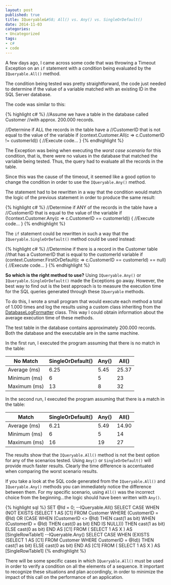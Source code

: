 ```yaml
---
layout: post
published: true
title: IQueryable&#58; All() vs. Any() vs. SingleOrDefault()
date: 2014-11-03
categories:
- Uncategorized
tags:
- c#
- code
---
```

A few days ago, I came across some code that was throwing a Timeout Exception on an <code>if</code> statement with a condition being evaluated by the <code>IQueryable.All()</code> method.

The condition being tested was pretty straightforward, the code just needed to determine if the value of a variable matched with an existing ID in the SQL Server database.

The code was similar to this:

{% highlight c# %}
//Assume we have a table in the database called Customer
//with approx. 200.000 records.

//Determine if ALL the records in the table have a
//CustomerID that is not equal to the value of the variable
if (context.Customer.All(c => c.CustomerID != customerId))
{
   //Execute code...
}
{% endhighlight %}

<!--more-->

The Exception was being when executing the *worst case scenario* for this condition, that is, there were no values in the database that matched the variable being tested. Thus, the query had to evaluate all the records in the table.

Since this was the cause of the timeout, it seemed like a good option to change the condition in order to use the <code>IQueryable.Any()</code> method.

The statement had to be rewritten in a way that the condition would match the logic of the previous statement in order to produce the same result:

{% highlight c# %}
//Determine if ANY of the records in the table have a
//CustomerID that is equal to the value of the variable
if (!context.Customer.Any(c => c.CustomerID == customerId))
{
   //Execute code...
}
{% endhighlight %}

The <code>if</code> statement could be rewritten in such a way that the <code>IQueryable.SingleOrDefault()</code> method could be used instead:

{% highlight c# %}
//Determine if there is a record in the Customer table
//that has a CustomerID that is equal to the customerId variable
if (context.Customer.FirstOrDefault(c => c.CustomerID == customerId) == null)
{
   //Execute code...
}
{% endhighlight %}

**So which is the right method to use?** Using <code>IQueryable.Any()</code> or <code>IQueryable.SingleOrDefault()</code> made the Exceptions go away. However, the best way to find out is the best approach is to measure the execution time for the SQL queries generated through these <code>IQueryable</code> methods.

To do this, I wrote a small program that would execute each method a total of 1.000 times and log the results using a custom class inheriting from the <a href="http://msdn.microsoft.com/en-us/library/system.data.entity.infrastructure.interception.databaselogformatter(v=vs.113).aspx" target="_blank">DatabaseLogFormatter</a> class. This way I could obtain information about the average execution time of these methods.

The test table in the database contains approximately 200.000 records. Both the database and the executable are in the same machine.

In the first run, I executed the program assuming that there is no match in the table:

<div class="table-responsive">
<table class="table table-bordered">
<thead>
<tr>
<th>No Match</th>
<th>SingleOrDefault()</th>
<th>Any()</th>
<th>All()</th>
</tr>
</thead>
<tbody>
<tr>
<td>Average (ms)</td>
<td>6.25</td>
<td>5.45</td>
<td>25.37</td>
</tr>
<tr>
<td>Minimum (ms)</td>
<td>6</td>
<td>5</td>
<td>23</td>
</tr>
<tr>
<td>Maximum (ms)</td>
<td>13</td>
<td>8</td>
<td>32</td>
</tr>
</tbody>
</table>
</div>

In the second run, I executed the program assuming that there is a match in the table:

<div class="table-responsive">
<table class="table table-bordered">
<thead>
<tr>
<th>Match</th>
<th>SingleOrDefault()</th>
<th>Any()</th>
<th>All()</th>
</tr>
</thead>
<tbody>
<tr>
<td>Average (ms)</td>
<td>6.21</td>
<td>5.49</td>
<td>14.90</td>
</tr>
<tr>
<td>Minimum (ms)</td>
<td>6</td>
<td>5</td>
<td>14</td>
</tr>
<tr>
<td>Maximum (ms)</td>
<td>16</td>
<td>19</td>
<td>27</td>
</tr>
</tbody>
</table>
</div>

The results show that the <code>IQueryable.All()</code> method is not the best option for any of the scenarios tested. Using <code>Any()</code> or <code>SingleOrDefault()</code> will provide much faster results. Clearly the time difference is accentuated when comparing the worst scenario results.

If you take a look at the SQL code generated from the <code>IQueryable.All()</code> and <code>IQueryable.Any()</code> methods you can immediately notice the difference between them. For my specific scenario, using <code>All()</code> was the incorrect choice from the beginning...the logic should have been written with <code>Any()</code>.

{% highlight sql %}
SET @Id = 0;
--IQueryable.All()
SELECT
   CASE
      WHEN (NOT EXISTS (SELECT 1 AS [C1] FROM Customer
         WHERE (CustomerID = @Id)
         OR
         (CASE
            WHEN (CustomerID <> @Id)
               THEN cast(1 as bit)
            WHEN (CustomerID = @Id)
               THEN cast(0 as bit)
         END IS NULL)))
      THEN cast(1 as bit)
      ELSE cast(0 as bit)
   END AS [C1]
FROM ( SELECT 1 AS X ) AS [SingleRowTable1]
--IQueryable.Any()
SELECT
   CASE
      WHEN (EXISTS (SELECT 1 AS [C1] FROM Customer
         WHERE CustomerID = @Id))
      THEN cast(1 as bit)
      ELSE cast(0 as bit)
   END AS [C1]
FROM ( SELECT 1 AS X ) AS [SingleRowTable1]
{% endhighlight %}

There will be some specific cases in which <code>IQueryable.All()</code> must be used in order to verify a condition on all the elements of a sequence. It important to recognize these situations and plan accordingly, in order to minimize the impact of this call on the performance of an application.